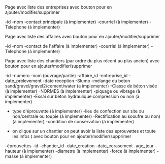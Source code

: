 Page avec liste des entreprises avec bouton pour en ajouter/modifier/supprimer

-id
-nom
-contact principale (à implementer)
-courriel (à implementer)
-Telephone (à implementer)

Page avec liste des affaires avec bouton pour en ajouter/modifier/supprimer

-id
-nom
-contact de l'affaire (à implementer)
-courriel (à implementer)
-Telephone (à implementer)

Page avec liste des chantiers (par ordre du plus récent au plus ancien) avec bouton pour en ajouter/modifier/supprimer

-id
-numero
-nom (ouvrage/partie)
-affaire_id
-entreprise_id
-date_prelevement
-date reception
-Slump
-melange du beton sand/gravel/gravel2/cement/water (a implementer)
-Classe de béton visée (à implementer)
-NORMES (à implementer)
-piquage ou vibrage (à implementer)
-Essai sur beton hydraulique compression ou non (à implementer)
- type d'éprouvette (à implementer)
-lieu de confection sur site ou non/centrale ou toupie (à implementer)
-Rectification au sooufre ou non) (à implementer)
-condition de conservation (à implementer)

- on clique sur un chantier on peut avoir la liste des eprouvettes et toute les infos ( avec bouton pour en ajouter/modifier/supprimer

-éprouvettes 
-id
-chantier_id
-date_creation 
-date_ecrasement 
-age_jour
-hauteur (à implementer)
-diametre (à implementer)
-force (à implementer)
-masse (à implementer)






